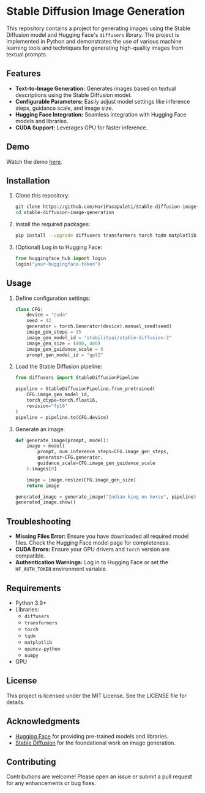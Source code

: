 # Stable Diffusion Image Generation

This repository contains a project for generating images using the Stable Diffusion model and Hugging Face's `diffusers` library. The project is implemented in Python and demonstrates the use of various machine learning tools and techniques for generating high-quality images from textual prompts.

## Features

- **Text-to-Image Generation:** Generates images based on textual descriptions using the Stable Diffusion model.
- **Configurable Parameters:** Easily adjust model settings like inference steps, guidance scale, and image size.
- **Hugging Face Integration:** Seamless integration with Hugging Face models and libraries.
- **CUDA Support:** Leverages GPU for faster inference.

## Demo

Watch the demo [here](https://www.youtube.com/watch?v=F6JGbFse62U).

## Installation

1. Clone this repository:
   ```bash
   git clone https://github.com/HariPasapuleti/Stable-diffusion-image-generation
   cd stable-diffusion-image-generation
   ```

2. Install the required packages:
   ```bash
   pip install --upgrade diffusers transformers torch tqdm matplotlib opencv-python pandas numpy
   ```

3. (Optional) Log in to Hugging Face:
   ```python
   from huggingface_hub import login
   login("your-huggingface-token")
   ```

## Usage

1. Define configuration settings:
   ```python
   class CFG:
       device = "cuda"
       seed = 42
       generator = torch.Generator(device).manual_seed(seed)
       image_gen_steps = 35
       image_gen_model_id = "stabilityai/stable-diffusion-2"
       image_gen_size = (400, 400)
       image_gen_guidance_scale = 9
       prompt_gen_model_id = "gpt2"
   ```

2. Load the Stable Diffusion pipeline:
   ```python
   from diffusers import StableDiffusionPipeline

   pipeline = StableDiffusionPipeline.from_pretrained(
       CFG.image_gen_model_id,
       torch_dtype=torch.float16,
       revision="fp16"
   )
   pipeline = pipeline.to(CFG.device)
   ```

3. Generate an image:
   ```python
   def generate_image(prompt, model):
       image = model(
           prompt, num_inference_steps=CFG.image_gen_steps,
           generator=CFG.generator,
           guidance_scale=CFG.image_gen_guidance_scale
       ).images[0]

       image = image.resize(CFG.image_gen_size)
       return image

   generated_image = generate_image("Indian king on horse", pipeline)
   generated_image.show()
   ```

## Troubleshooting

- **Missing Files Error:** Ensure you have downloaded all required model files. Check the Hugging Face model page for completeness.
- **CUDA Errors:** Ensure your GPU drivers and `torch` version are compatible.
- **Authentication Warnings:** Log in to Hugging Face or set the `HF_AUTH_TOKEN` environment variable.

## Requirements

- Python 3.9+
- Libraries:
  - `diffusers`
  - `transformers`
  - `torch`
  - `tqdm`
  - `matplotlib`
  - `opencv-python`
  - `numpy`
- GPU

## License

This project is licensed under the MIT License. See the LICENSE file for details.

## Acknowledgments

- [Hugging Face](https://huggingface.co/) for providing pre-trained models and libraries.
- [Stable Diffusion](https://github.com/CompVis/stable-diffusion) for the foundational work on image generation.

## Contributing

Contributions are welcome! Please open an issue or submit a pull request for any enhancements or bug fixes.

